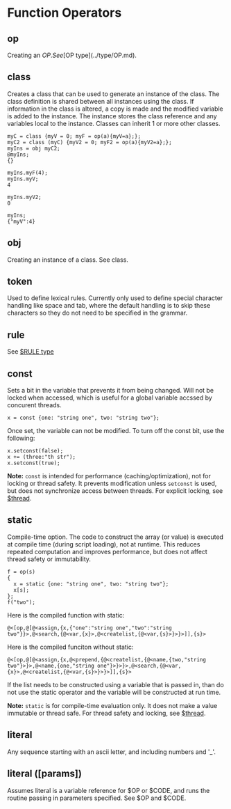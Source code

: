 # Function Operators
## op
Creating an $OP. See [$OP type](../type/OP.md).

## class
Creates a class that can be used to generate an instance of the class. The class definition is shared between all instances using the class. If information in the class is altered, a copy is made and the modified variable is added to the instance. The instance stores the class reference and any variables local to the instance. Classes can inherit 1 or more other classes. 

```
myC = class {myV = 0; myF = op(a){myV=a};};
myC2 = class (myC) {myV2 = 0; myF2 = op(a){myV2=a};};
myIns = obj myC2;
@myIns;
{}

myIns.myF(4);
myIns.myV;
4

myIns.myV2;
0

myIns;
{"myV":4}
```

## obj
Creating an instance of a class. See class.

## token
Used to define lexical rules. Currently only used to define special character handling like space and tab, where the default handling is to skip these characters so they do not need to be specified in the grammar. 

## rule
See [$RULE type](../type/RULE.md)

## const
Sets a bit in the variable that prevents it from being changed. Will not be locked when accessed, which is useful for a global variable accssed by concurent threads.

```
x = const {one: "string one", two: "string two"};
```

Once set, the variable can not be modified. To turn off the const bit, use the following:
```
x.setconst(false);
x += (three:"th str");
x.setconst(true);
```

**Note:** `const` is intended for performance (caching/optimization), not for locking or thread safety. It prevents modification unless `setconst` is used, but does not synchronize access between threads. For explicit locking, see [$thread](../sys/thread.md).

## static
Compile-time option. The code to construct the array (or value) is executed at compile time (during script loading), not at runtime. This reduces repeated computation and improves performance, but does not affect thread safety or immutability.

```
f = op(s)
{
  x = static {one: "string one", two: "string two"};
  x[s];
};
f("two");
```

Here is the compiled function with static:
```
@<[op,@[@<assign,{x,{"one":"string one","two":"string two"}}>,@<search,{@<var,{x}>,@<createlist,{@<var,{s}>}>}>]],{s}>
```

Here is the compiled funciton without static:
```
@<[op,@[@<assign,{x,@<prepend,{@<createlist,{@<name,{two,"string two"}>}>,@<name,{one,"string one"}>}>}>,@<search,{@<var,{x}>,@<createlist,{@<var,{s}>}>}>]],{s}>
```

If the list needs to be constructed using a variable that is passed in, than do not use the static operator and the variable will be constructed at run time.

**Note:** `static` is for compile-time evaluation only. It does not make a value immutable or thread safe. For thread safety and locking, see [$thread](../sys/thread.md).

## literal
Any sequence starting with an ascii letter, and including numbers and '_'. 

## literal ([params])
Assumes literal is a variable reference for $OP or $CODE, and runs the routine passing in parameters specified. See $OP and $CODE.

```
